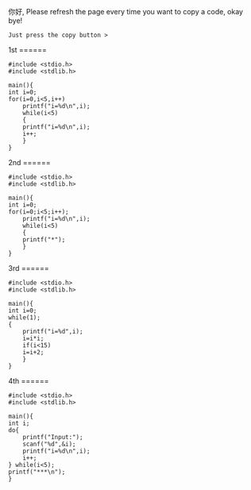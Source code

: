 你好, Please refresh the page every time you want to copy a code, okay bye!

```
Just press the copy button >
```

1st ====== 
```
#include <stdio.h>
#include <stdlib.h>

main(){
int i=0;
for(i=0,i<5,i++)
    printf("i=%d\n",i);
    while(i<5)
    {
    printf("i=%d\n",i);
    i++;
    }
}
```

2nd ======
```
#include <stdio.h>
#include <stdlib.h>

main(){
int i=0;
for(i=0;i<5;i++);
    printf("i=%d\n",i);
    while(i<5)
    {
    printf("*");
    }
}
```
3rd ======

```
#include <stdio.h>
#include <stdlib.h>

main(){
int i=0;
while(1);
{
	printf("i=%d",i);
	i=i*i;
	if(i<15)
	i=i+2;
	}
}
```

4th ====== 

```
#include <stdio.h>
#include <stdlib.h>

main(){
int i;
do{
	printf("Input:");
	scanf("%d",&i);
	printf("i=%d\n",i);
	i++;
} while(i<5);
printf("***\n");
}
```
